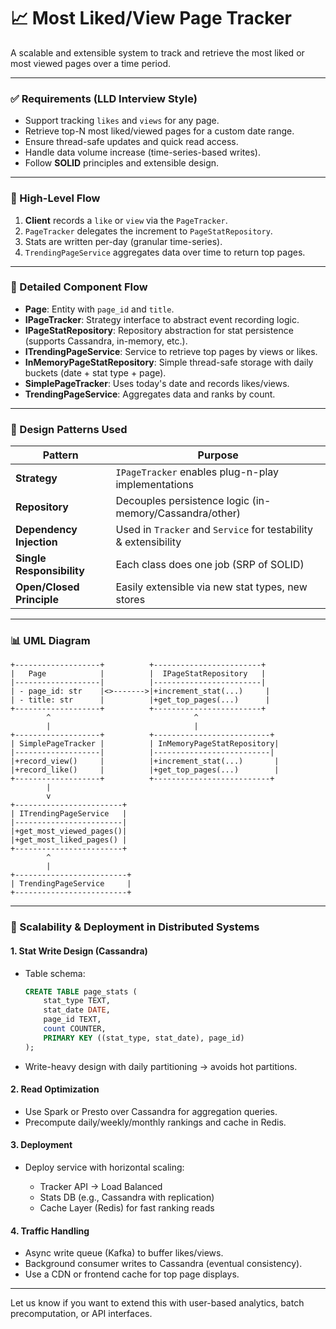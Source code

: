 # 📈 Most Liked/View Page Tracker

A scalable and extensible system to track and retrieve the most liked or most viewed pages over a time period.

---

### ✅ Requirements (LLD Interview Style)

* Support tracking `likes` and `views` for any page.
* Retrieve top-N most liked/viewed pages for a custom date range.
* Ensure thread-safe updates and quick read access.
* Handle data volume increase (time-series-based writes).
* Follow **SOLID** principles and extensible design.

---

### 🔄 High-Level Flow

1. **Client** records a `like` or `view` via the `PageTracker`.
2. `PageTracker` delegates the increment to `PageStatRepository`.
3. Stats are written per-day (granular time-series).
4. `TrendingPageService` aggregates data over time to return top pages.

---

### 🧠 Detailed Component Flow

* **Page**: Entity with `page_id` and `title`.
* **IPageTracker**: Strategy interface to abstract event recording logic.
* **IPageStatRepository**: Repository abstraction for stat persistence (supports Cassandra, in-memory, etc.).
* **ITrendingPageService**: Service to retrieve top pages by views or likes.
* **InMemoryPageStatRepository**: Simple thread-safe storage with daily buckets (date + stat type + page).
* **SimplePageTracker**: Uses today's date and records likes/views.
* **TrendingPageService**: Aggregates data and ranks by count.

---

### 🧹 Design Patterns Used

| Pattern                   | Purpose                                                         |
| ------------------------- | --------------------------------------------------------------- |
| **Strategy**              | `IPageTracker` enables plug-n-play implementations              |
| **Repository**            | Decouples persistence logic (in-memory/Cassandra/other)         |
| **Dependency Injection**  | Used in `Tracker` and `Service` for testability & extensibility |
| **Single Responsibility** | Each class does one job (SRP of SOLID)                          |
| **Open/Closed Principle** | Easily extensible via new stat types, new stores                |

---

### 📊 UML Diagram

```plaintext
+-------------------+          +------------------------+
|   Page            |          |  IPageStatRepository   |
|-------------------|          |------------------------|
| - page_id: str    |<>------->|+increment_stat(...)     |
| - title: str      |          |+get_top_pages(...)      |
+-------------------+          +------------------------+
        ^                                ^
        |                                |
+-------------------+          +--------------------------+
| SimplePageTracker |          | InMemoryPageStatRepository|
|-------------------|          |--------------------------|
|+record_view()     |          |+increment_stat(...)       |
|+record_like()     |          |+get_top_pages(...)        |
+-------------------+          +--------------------------+
        |
        v
+------------------------+
| ITrendingPageService   |
|------------------------|
|+get_most_viewed_pages()|
|+get_most_liked_pages() |
+------------------------+
        ^
        |
+-------------------------+
| TrendingPageService     |
+-------------------------+
```

---

### 🚀 Scalability & Deployment in Distributed Systems

#### 1. **Stat Write Design (Cassandra)**

* Table schema:

  ```sql
  CREATE TABLE page_stats (
      stat_type TEXT,
      stat_date DATE,
      page_id TEXT,
      count COUNTER,
      PRIMARY KEY ((stat_type, stat_date), page_id)
  );
  ```
* Write-heavy design with daily partitioning → avoids hot partitions.

#### 2. **Read Optimization**

* Use Spark or Presto over Cassandra for aggregation queries.
* Precompute daily/weekly/monthly rankings and cache in Redis.

#### 3. **Deployment**

* Deploy service with horizontal scaling:

  * Tracker API → Load Balanced
  * Stats DB (e.g., Cassandra with replication)
  * Cache Layer (Redis) for fast ranking reads

#### 4. **Traffic Handling**

* Async write queue (Kafka) to buffer likes/views.
* Background consumer writes to Cassandra (eventual consistency).
* Use a CDN or frontend cache for top page displays.

---

Let us know if you want to extend this with user-based analytics, batch precomputation, or API interfaces.
